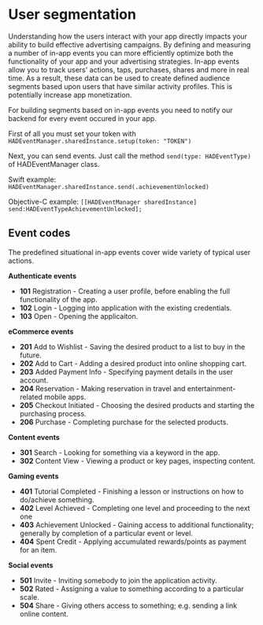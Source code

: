 #  User segmentation

Understanding how the users interact with your app directly impacts your ability to build effective advertising campaigns.
By defining and measuring a number of in-app events you can more efficiently optimize both the functionality of your app and your advertising strategies. In-app events allow you to track users' actions, taps, purchases, shares and more in real time. As a result, these data can be used to create defined audience segments based upon users that have similar activity profiles. This is potentially increase app monetization.

For building segments based on in-app events you need to notify our backend for every event occured in your app.

First of all you must set your token with `HADEventManager.sharedInstance.setup(token: "TOKEN")`

Next, you can send events. Just call the method `send(type: HADEventType)` of HADEventManager class.

Swift example: `HADEventManager.sharedInstance.send(.achievementUnlocked)`

Objective-C example: `[[HADEventManager sharedInstance] send:HADEventTypeAchievementUnlocked];`

## Event codes

The predefined situational in-app events cover wide variety of typical user actions.

**Authenticate events**

* __101__ Registration - Creating a user profile, before enabling the full functionality of the app. 
* __102__ Login - Logging into application with the existing credentials. 
* __103__ Open - Opening the applicaiton.

**eCommerce events**

* __201__ Add to Wishlist - Saving the desired product to a list to buy in the future.  
* __202__ Add to Cart - Adding a desired product into online shopping cart. 
* __203__ Added Payment Info - Specifying payment details in the user account. 
* __204__ Reservation -  Making reservation in travel and entertainment-related mobile apps.
* __205__ Checkout Initiated - Choosing the desired products and starting the purchasing process. 
* __206__ Purchase - Completing purchase for the selected products. 

**Content events**

* __301__ Search - Looking for something via a keyword in the app.
* __302__ Content View - Viewing a product or key pages, inspecting content. 

**Gaming events**

* __401__ Tutorial Completed - Finishing a lesson or instructions on how to do/achieve something.
* __402__ Level Achieved - Completing one level and proceeding to the next one 
* __403__ Achievement Unlocked - Gaining access to additional functionality; generally by completion of a particular event or level.
* __404__ Spent Credit - Applying accumulated rewards/points as payment for an item.


**Social events**

* __501__ Invite - Inviting somebody to join the application activity.
* __502__ Rated - Assigning a value to something according to a particular scale.
* __504__ Share - Giving others access to something; e.g. sending a link online content.
